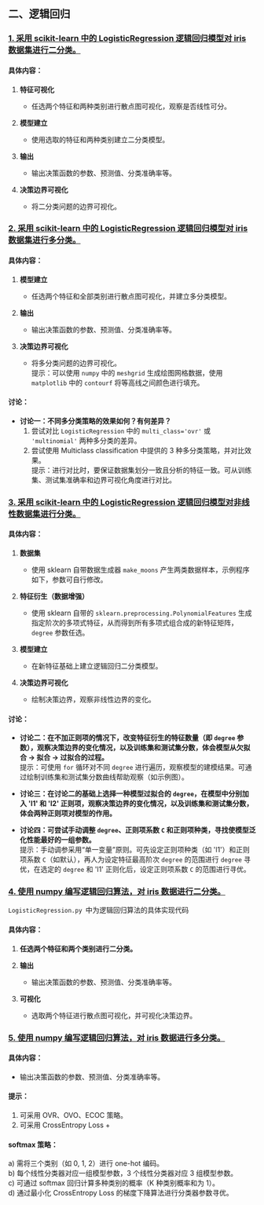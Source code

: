 
## 二、逻辑回归

### [1. 采用 scikit-learn 中的 LogisticRegression 逻辑回归模型对 iris 数据集进行二分类。](ML2_1.ipynb)


#### 具体内容：

1. **特征可视化**  
   - 任选两个特征和两种类别进行散点图可视化，观察是否线性可分。

2. **模型建立**  
   - 使用选取的特征和两种类别建立二分类模型。

3. **输出**  
   - 输出决策函数的参数、预测值、分类准确率等。

4. **决策边界可视化**  
   - 将二分类问题的边界可视化。

### [2. 采用 scikit-learn 中的 LogisticRegression 逻辑回归模型对 iris 数据集进行多分类。](ML2_2.ipynb)

#### 具体内容：

1. **模型建立**  
   - 任选两个特征和全部类别进行散点图可视化，并建立多分类模型。

2. **输出**  
   - 输出决策函数的参数、预测值、分类准确率等。

3. **决策边界可视化**  
   - 将多分类问题的边界可视化。  
   提示：可以使用 `numpy` 中的 `meshgrid` 生成绘图网格数据，使用 `matplotlib` 中的 `contourf` 将等高线之间颜色进行填充。

#### 讨论：

- **讨论一：不同多分类策略的效果如何？有何差异？**  
   1. 尝试对比 `LogisticRegression` 中的 `multi_class='ovr'` 或 `'multinomial'` 两种多分类的差异。  
   2. 尝试使用 Multiclass classification 中提供的 3 种多分类策略，并对比效果。  
   提示：进行对比时，要保证数据集划分一致且分析的特征一致。可从训练集、测试集准确率和边界可视化角度进行对比。

### [3. 采用 scikit-learn 中的 LogisticRegression 逻辑回归模型对非线性数据集进行分类。](ML2_3.ipynb)

#### 具体内容：

1. **数据集**  
   - 使用 sklearn 自带数据生成器 `make_moons` 产生两类数据样本，示例程序如下，参数可自行修改。

2. **特征衍生（数据增强）**  
   - 使用 sklearn 自带的 `sklearn.preprocessing.PolynomialFeatures` 生成指定阶次的多项式特征，从而得到所有多项式组合成的新特征矩阵，`degree` 参数任选。

3. **模型建立**  
   - 在新特征基础上建立逻辑回归二分类模型。

4. **决策边界可视化**  
   - 绘制决策边界，观察非线性边界的变化。

#### 讨论：

- **讨论二：在不加正则项的情况下，改变特征衍生的特征数量（即 `degree` 参数），观察决策边界的变化情况，以及训练集和测试集分数，体会模型从欠拟合 -> 拟合 -> 过拟合的过程。**  
   提示：可使用 `for` 循环对不同 `degree` 进行遍历，观察模型的建模结果。可通过绘制训练集和测试集分数曲线帮助观察（如示例图）。

- **讨论三：在讨论二的基础上选择一种模型过拟合的 `degree`，在模型中分别加入 'l1' 和 'l2' 正则项，观察决策边界的变化情况，以及训练集和测试集分数，体会两种正则项对模型的作用。**

- **讨论四：可尝试手动调整 `degree`、正则项系数 `C` 和正则项种类，寻找使模型泛化性能最好的一组参数。**  
   提示：手动调参采用“单一变量”原则。可先设定正则项种类（如 'l1'）和正则项系数 `C`（如默认），再人为设定特征最高阶次 `degree` 的范围进行 `degree` 寻优，在选定的 `degree` 和 'l1' 正则化后，设定正则项系数 `C` 的范围进行寻优。

### [4. 使用 numpy 编写逻辑回归算法，对 iris 数据进行二分类。](ML2_4.ipynb)

`LogisticRegression.py `中为逻辑回归算法的具体实现代码 

#### 具体内容：

1. **任选两个特征和两个类别进行二分类。**

2. **输出**  
   - 输出决策函数的参数、预测值、分类准确率等。

3. **可视化**  
   - 选取两个特征进行散点图可视化，并可视化决策边界。

### [5. 使用 numpy 编写逻辑回归算法，对 iris 数据进行多分类。](ML2_5.ipynb)

#### 具体内容：

- 输出决策函数的参数、预测值、分类准确率等。

#### 提示：

1. 可采用 OVR、OVO、ECOC 策略。
2. 可采用 CrossEntropy Loss +

####  softmax 策略：
 
   a) 需将三个类别（如 0, 1, 2）进行 one-hot 编码。  
   b) 每个线性分类器对应一组模型参数，3 个线性分类器对应 3 组模型参数。  
   c) 可通过 softmax 回归计算多种类别的概率（K 种类别概率和为 1）。  
   d) 通过最小化 CrossEntropy Loss 的梯度下降算法进行分类器参数寻优。
